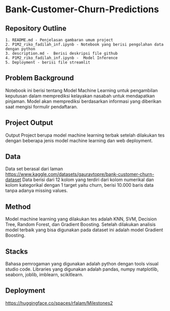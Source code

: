 # Bank-Customer-Churn-Predictions

## Repository Outline

```
1. README.md - Penjelasan gambaran umum project
2. P1M2_riko_fadilah_inf.ipynb - Notebook yang berisi pengolahan data dengan python
3. description.md -  Berisi deskripsi file github
4. P1M2_riko_fadilah_inf.ipynb -  Model Inference
5. Deployment - berisi file streamlit
```

## Problem Background
Notebook ini berisi tentang Model Machine Learning untuk pengambilan keputusan dalam memprediksi kelayakan nasabah untuk mendapatkan pinjaman. Model akan memprediksi berdasarkan informasi yang diberikan saat mengisi formulir pendaftaran.

## Project Output
Output Project berupa model machine learning terbak setelah dilakukan tes dengan beberapa jenis model machine learning dan web deployment.

## Data
Data set berasal dari laman 
https://www.kaggle.com/datasets/gauravtopre/bank-customer-churn-dataset
Data berisi dari 12 kolom yang terdiri dari kolom numerikal dan kolom kategorikal dengan 1 target yaitu churn, berisi 10.000 baris data tanpa adanya missing values.

## Method
Model machine learning yang dilakukan tes adalah KNN, SVM, Decision Tree, Random Forest, dan Gradient Boosting. Setelah dilakukan analisis model terbaik yang bisa digunakan pada dataset ini adalah model Gradient Boosting. 

## Stacks
Bahasa pemrogaman yang digunakan adalah python dengan tools visual studio code. 
Libraries yang digunakan adalah pandas, numpy matplotlib, seaborn, joblib, imblearn, scikitlearn.


## Deployment
https://huggingface.co/spaces/rfalam/Milestones2
